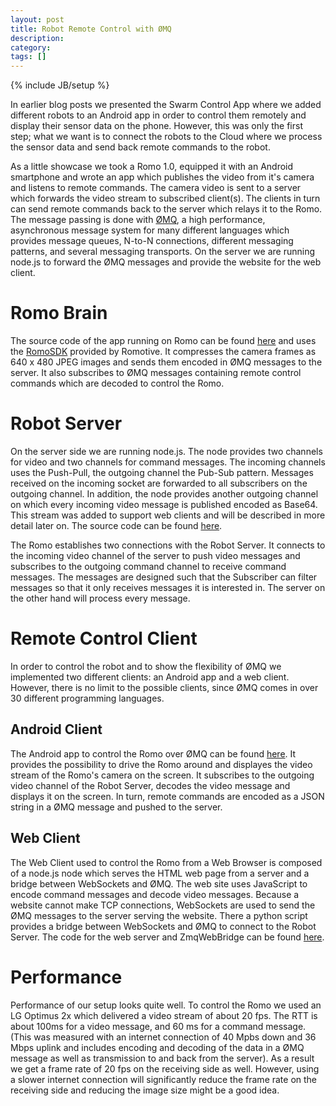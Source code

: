 ```yaml
---
layout: post
title: Robot Remote Control with ØMQ
description: 
category: 
tags: []
---
```

{% include JB/setup %}

In earlier blog posts we presented the Swarm Control App where we added
different robots to an Android app in order to control them remotely and
display their sensor data on the phone. However, this was only the first step;
what we want is to connect the robots to the Cloud where we process the sensor
data and send back remote commands to the robot.

As a little showcase we took a Romo 1.0, equipped it with an Android
smartphone and wrote an app which publishes the video from it's camera and
listens to remote commands. The camera video is sent to a server which
forwards the video stream to subscribed client(s). The clients in turn can
send remote commands back to the server which relays it to the Romo. The
message passing is done with [ØMQ](http://www.zeromq.org/), a high
performance, asynchronous message system for many different languages which
provides message queues, N-to-N connections, different messaging patterns, and
several messaging transports. On the server we are running node.js to forward
the ØMQ messages and provide the website for the web client.

#  Romo Brain

The source code of the app running on Romo can be found
[here](https://github.com/eggerdo/RomoBrain) and uses the
[RomoSDK](https://github.com/Romotive/Romo-SDK-Gen2) provided by Romotive. It
compresses the camera frames as 640 x 480 JPEG images and sends them encoded
in ØMQ messages to the server. It also subscribes to ØMQ messages containing
remote control commands which are decoded to control the Romo.

#  Robot Server

On the server side we are running node.js. The node provides two channels for
video and two channels for command messages. The incoming channels uses the
Push-Pull, the outgoing channel the Pub-Sub pattern. Messages received on the
incoming socket are forwarded to all subscribers on the outgoing channel. In
addition, the node provides another outgoing channel on which every incoming
video message is published encoded as Base64. This stream was added to support
web clients and will be described in more detail later on. The source code can
be found [here](https://github.com/eggerdo/robot_server.node).

The Romo establishes two connections with the Robot Server. It connects to the
incoming video channel of the server to push video messages and subscribes to
the outgoing command channel to receive command messages. The messages are
designed such that the Subscriber can filter messages so that it only receives
messages it is interested in. The server on the other hand will process every
message.

#  Remote Control Client

In order to control the robot and to show the flexibility of ØMQ we
implemented two different clients: an Android app and a web client. However,
there is no limit to the possible clients, since ØMQ comes in over 30
different programming languages.

##  Android Client

The Android app to control the Romo over ØMQ can be found
[here](https://github.com/eggerdo/RoboTalk-User). It provides the possibility
to drive the Romo around and displayes the video stream of the Romo's camera
on the screen. It subscribes to the outgoing video channel of the Robot
Server, decodes the video message and displays it on the screen. In turn,
remote commands are encoded as a JSON string in a ØMQ message and pushed to
the server.

##  Web Client

The Web Client used to control the Romo from a Web Browser is composed of a
node.js node which serves the HTML web page from a server and a bridge between
WebSockets and ØMQ. The web site uses JavaScript to encode command messages
and decode video messages. Because a website cannot make TCP connections,
WebSockets are used to send the ØMQ messages to the server serving the
website. There a python script provides a bridge between WebSockets and ØMQ to
connect to the Robot Server. The code for the web server and ZmqWebBridge can
be found [here](https://github.com/eggerdo/robot_ctrl.node).

#  Performance

Performance of our setup looks quite well. To control the Romo we used an LG
Optimus 2x which delivered a video stream of about 20 fps. The RTT is about
100ms for a video message, and 60 ms for a command message. (This was measured
with an internet connection of 40 Mpbs down and 36 Mbps uplink and includes
encoding and decoding of the data in a ØMQ message as well as transmission to
and back from the server). As a result we get a frame rate of 20 fps on the
receiving side as well. However, using a slower internet connection will
significantly reduce the frame rate on the receiving side and reducing the
image size might be a good idea.




